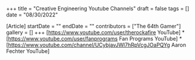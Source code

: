 +++
title = "Creative Engineering Youtube Channels"
draft = false
tags = []
date = "08/30/2022"

[Article]
startDate = ""
endDate = ""
contributors = ["The 64th Gamer"]
gallery = []
+++
[https://www.youtube.com/user/therockafire YouTube]
*[https://www.youtube.com/user/fanprograms Fan Programs YouTube]
*[https://www.youtube.com/channel/UCybjavJWl7hRpVcgJOaPQYg Aaron Fechter YouTube]